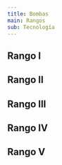 ```yaml
---
title: Bombas
main: Rangos
sub: Tecnología
---
```


## Rango I



## Rango II



## Rango III



## Rango IV



## Rango V

